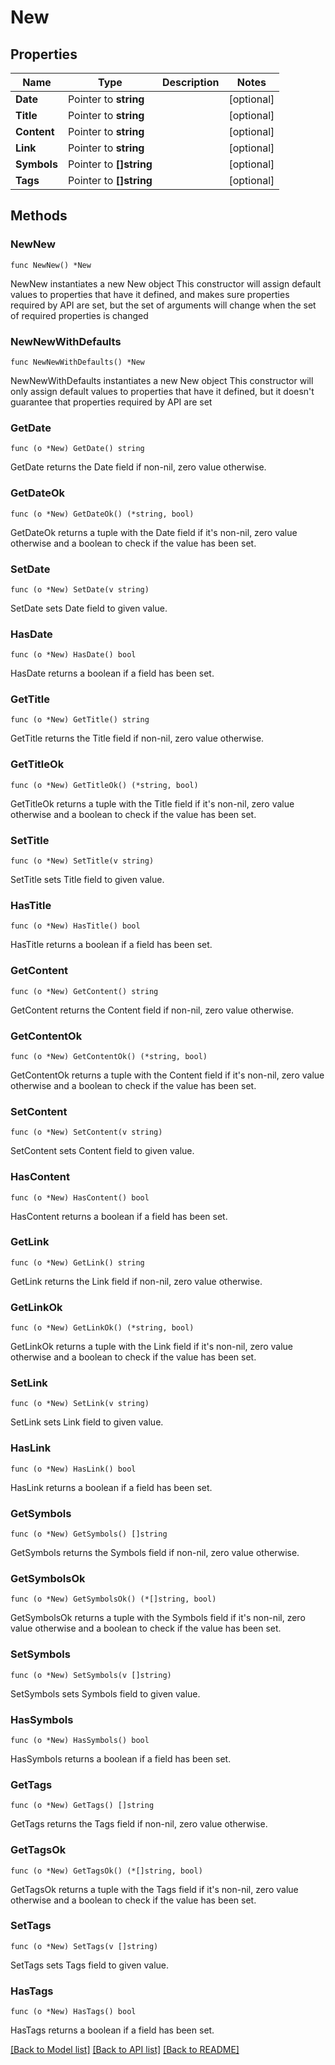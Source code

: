 # New

## Properties

Name | Type | Description | Notes
------------ | ------------- | ------------- | -------------
**Date** | Pointer to **string** |  | [optional] 
**Title** | Pointer to **string** |  | [optional] 
**Content** | Pointer to **string** |  | [optional] 
**Link** | Pointer to **string** |  | [optional] 
**Symbols** | Pointer to **[]string** |  | [optional] 
**Tags** | Pointer to **[]string** |  | [optional] 

## Methods

### NewNew

`func NewNew() *New`

NewNew instantiates a new New object
This constructor will assign default values to properties that have it defined,
and makes sure properties required by API are set, but the set of arguments
will change when the set of required properties is changed

### NewNewWithDefaults

`func NewNewWithDefaults() *New`

NewNewWithDefaults instantiates a new New object
This constructor will only assign default values to properties that have it defined,
but it doesn't guarantee that properties required by API are set

### GetDate

`func (o *New) GetDate() string`

GetDate returns the Date field if non-nil, zero value otherwise.

### GetDateOk

`func (o *New) GetDateOk() (*string, bool)`

GetDateOk returns a tuple with the Date field if it's non-nil, zero value otherwise
and a boolean to check if the value has been set.

### SetDate

`func (o *New) SetDate(v string)`

SetDate sets Date field to given value.

### HasDate

`func (o *New) HasDate() bool`

HasDate returns a boolean if a field has been set.

### GetTitle

`func (o *New) GetTitle() string`

GetTitle returns the Title field if non-nil, zero value otherwise.

### GetTitleOk

`func (o *New) GetTitleOk() (*string, bool)`

GetTitleOk returns a tuple with the Title field if it's non-nil, zero value otherwise
and a boolean to check if the value has been set.

### SetTitle

`func (o *New) SetTitle(v string)`

SetTitle sets Title field to given value.

### HasTitle

`func (o *New) HasTitle() bool`

HasTitle returns a boolean if a field has been set.

### GetContent

`func (o *New) GetContent() string`

GetContent returns the Content field if non-nil, zero value otherwise.

### GetContentOk

`func (o *New) GetContentOk() (*string, bool)`

GetContentOk returns a tuple with the Content field if it's non-nil, zero value otherwise
and a boolean to check if the value has been set.

### SetContent

`func (o *New) SetContent(v string)`

SetContent sets Content field to given value.

### HasContent

`func (o *New) HasContent() bool`

HasContent returns a boolean if a field has been set.

### GetLink

`func (o *New) GetLink() string`

GetLink returns the Link field if non-nil, zero value otherwise.

### GetLinkOk

`func (o *New) GetLinkOk() (*string, bool)`

GetLinkOk returns a tuple with the Link field if it's non-nil, zero value otherwise
and a boolean to check if the value has been set.

### SetLink

`func (o *New) SetLink(v string)`

SetLink sets Link field to given value.

### HasLink

`func (o *New) HasLink() bool`

HasLink returns a boolean if a field has been set.

### GetSymbols

`func (o *New) GetSymbols() []string`

GetSymbols returns the Symbols field if non-nil, zero value otherwise.

### GetSymbolsOk

`func (o *New) GetSymbolsOk() (*[]string, bool)`

GetSymbolsOk returns a tuple with the Symbols field if it's non-nil, zero value otherwise
and a boolean to check if the value has been set.

### SetSymbols

`func (o *New) SetSymbols(v []string)`

SetSymbols sets Symbols field to given value.

### HasSymbols

`func (o *New) HasSymbols() bool`

HasSymbols returns a boolean if a field has been set.

### GetTags

`func (o *New) GetTags() []string`

GetTags returns the Tags field if non-nil, zero value otherwise.

### GetTagsOk

`func (o *New) GetTagsOk() (*[]string, bool)`

GetTagsOk returns a tuple with the Tags field if it's non-nil, zero value otherwise
and a boolean to check if the value has been set.

### SetTags

`func (o *New) SetTags(v []string)`

SetTags sets Tags field to given value.

### HasTags

`func (o *New) HasTags() bool`

HasTags returns a boolean if a field has been set.


[[Back to Model list]](../README.md#documentation-for-models) [[Back to API list]](../README.md#documentation-for-api-endpoints) [[Back to README]](../README.md)


